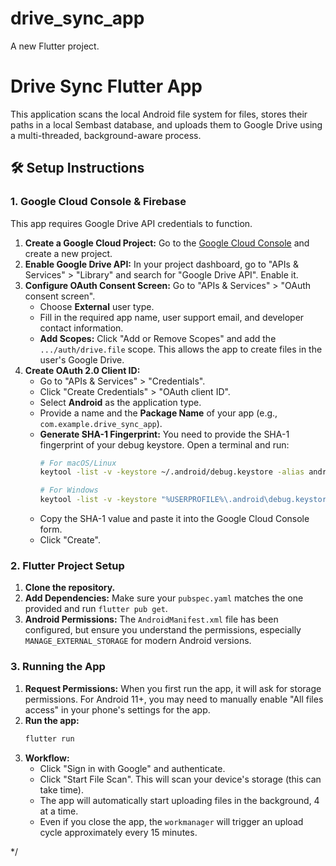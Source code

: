 # drive_sync_app

A new Flutter project.

# Drive Sync Flutter App

This application scans the local Android file system for files, stores their paths in a local Sembast database, and uploads them to Google Drive using a multi-threaded, background-aware process.

## 🛠️ Setup Instructions

### 1. Google Cloud Console & Firebase

This app requires Google Drive API credentials to function.

1.  **Create a Google Cloud Project:** Go to the [Google Cloud Console](https://console.cloud.google.com/) and create a new project.
2.  **Enable Google Drive API:** In your project dashboard, go to "APIs & Services" > "Library" and search for "Google Drive API". Enable it.
3.  **Configure OAuth Consent Screen:** Go to "APIs & Services" > "OAuth consent screen".
    * Choose **External** user type.
    * Fill in the required app name, user support email, and developer contact information.
    * **Add Scopes:** Click "Add or Remove Scopes" and add the `.../auth/drive.file` scope. This allows the app to create files in the user's Google Drive.
4.  **Create OAuth 2.0 Client ID:**
    * Go to "APIs & Services" > "Credentials".
    * Click "Create Credentials" > "OAuth client ID".
    * Select **Android** as the application type.
    * Provide a name and the **Package Name** of your app (e.g., `com.example.drive_sync_app`).
    * **Generate SHA-1 Fingerprint:** You need to provide the SHA-1 fingerprint of your debug keystore. Open a terminal and run:
        ```bash
        # For macOS/Linux
        keytool -list -v -keystore ~/.android/debug.keystore -alias androiddebugkey -storepass android -keypass android

        # For Windows
        keytool -list -v -keystore "%USERPROFILE%\.android\debug.keystore" -alias androiddebugkey -storepass android -keypass android
        ```
    * Copy the SHA-1 value and paste it into the Google Cloud Console form.
    * Click "Create".

### 2. Flutter Project Setup

1.  **Clone the repository.**
2.  **Add Dependencies:** Make sure your `pubspec.yaml` matches the one provided and run `flutter pub get`.
3.  **Android Permissions:** The `AndroidManifest.xml` file has been configured, but ensure you understand the permissions, especially `MANAGE_EXTERNAL_STORAGE` for modern Android versions.

### 3. Running the App

1.  **Request Permissions:** When you first run the app, it will ask for storage permissions. For Android 11+, you may need to manually enable "All files access" in your phone's settings for the app.
2.  **Run the app:**
    ```bash
    flutter run
    ```
3.  **Workflow:**
    * Click "Sign in with Google" and authenticate.
    * Click "Start File Scan". This will scan your device's storage (this can take time).
    * The app will automatically start uploading files in the background, 4 at a time.
    * Even if you close the app, the `workmanager` will trigger an upload cycle approximately every 15 minutes.

*/